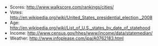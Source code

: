 * Scores: http://www.walkscore.com/rankings/cities/
* Votes: http://en.wikipedia.org/wiki/United_States_presidential_election,_2008
* Age: http://en.wikipedia.org/wiki/List_of_U.S._states_by_date_of_statehood
* Income: http://www.census.gov/hhes/www/income/data/statemedian/
* Weather: http://www.infoplease.com/ipa/A0762183.html
